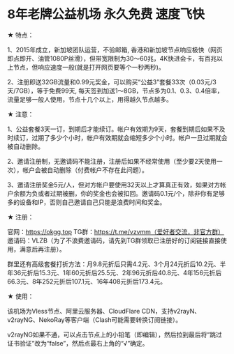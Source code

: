 # 8年老牌公益机场 永久免费 速度飞快


★ 特点：

1、2015年成立，新加坡团队运营，不验邮箱, 香港和新加坡节点响应极快（网页即点即开、油管1080P丝滑），但带宽限制为30～60兆，4K快进会卡，有百兆以上节点，但响应速度一般(就是打开网页要等个一秒两秒)。

2、注册即送32GB流量和0.99元奖金，可以购买“公益3”套餐33次（0.03元/3天/7GB），等于免费99天, 每天签到加送1～8GB，节点多为0.1、0.3、0.4倍率，流量足够一般人使用，节点十几个以上，用得越久节点越多。

★ 注意：

1、公益套餐3天一订，到期后才能续订。帐户有效期为9天，套餐到期后如果不及时续订，过期了多少个小时，帐户有效期就会缩短多少个小时。帐户一旦过期就会被自动删除。

2、邀请注册制，无邀请码不能注册，注册后如果不经常使用（至少要2天使用一次），帐户会被自动删除（付费帐户不存在此问题）。

3、邀请注册奖金5元/人，但对方帐户要使用32天以上才算真正有效，如果对方帐户余额为负或者过期被删，你的奖金也会被扣回。邀请码0.1元/个，除非你有足够多的设备和IP，否则自己邀请自己只能是浪费时间和奖金。

★ 注册：

官网：https://okgg.top
TG群：https://t.me/vzvmm（爱好者交流，非官方群）
邀请码：VLZB（为了不浪费邀请码，请先到TG群领取已注册好的订阅链接直接使用，满意后再注册）。

群里还有高级套餐打折方法：月9.8元折后只需4.2元、3个月24元折后10.2元、半年36元折后15.3元、1年60元折后25.5元、2年96元折后40.8元、4年156元折后66.3元、8年252元折后107.1元、16年408元折后173.4元。

★ 使用：

该机场为Vless节点、阿里云服务器、CloudFlare CDN，支持v2rayN、v2rayNG、NekoRay等客户端（Clash可能需要转换订阅链接）。

v2rayNG如果不通，可以点击节点上的小铅笔（即编辑），然后拉到最后将“跳过证书验证”改为“false”，然后点最右上角的“√”确定。

